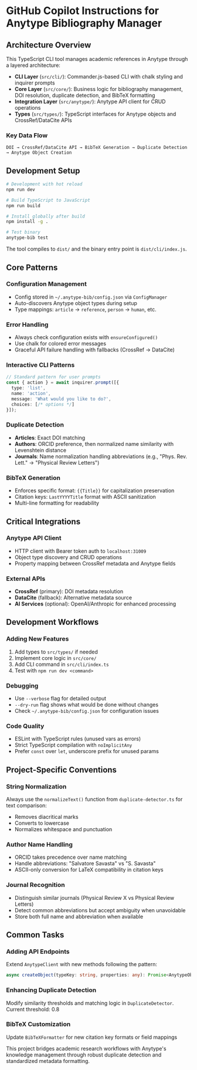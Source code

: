 # GitHub Copilot Instructions for Anytype Bibliography Manager

## Architecture Overview

This TypeScript CLI tool manages academic references in Anytype through a layered architecture:

- **CLI Layer** (`src/cli/`): Commander.js-based CLI with chalk styling and inquirer prompts
- **Core Layer** (`src/core/`): Business logic for bibliography management, DOI resolution, duplicate detection, and BibTeX formatting
- **Integration Layer** (`src/anytype/`): Anytype API client for CRUD operations
- **Types** (`src/types/`): TypeScript interfaces for Anytype objects and CrossRef/DataCite APIs

### Key Data Flow

```
DOI → CrossRef/DataCite API → BibTeX Generation → Duplicate Detection → Anytype Object Creation
```

## Development Setup

```bash
# Development with hot reload
npm run dev

# Build TypeScript to JavaScript 
npm run build

# Install globally after build
npm install -g .

# Test binary
anytype-bib test
```

The tool compiles to `dist/` and the binary entry point is `dist/cli/index.js`.

## Core Patterns

### Configuration Management
- Config stored in `~/.anytype-bib/config.json` via `ConfigManager`
- Auto-discovers Anytype object types during setup
- Type mappings: `article` → `reference`, `person` → `human`, etc.

### Error Handling
- Always check configuration exists with `ensureConfigured()`
- Use chalk for colored error messages
- Graceful API failure handling with fallbacks (CrossRef → DataCite)

### Interactive CLI Patterns
```typescript
// Standard pattern for user prompts
const { action } = await inquirer.prompt([{
  type: 'list',
  name: 'action', 
  message: 'What would you like to do?',
  choices: [/* options */]
}]);
```

### Duplicate Detection
- **Articles**: Exact DOI matching
- **Authors**: ORCID preference, then normalized name similarity with Levenshtein distance
- **Journals**: Name normalization handling abbreviations (e.g., "Phys. Rev. Lett." → "Physical Review Letters")

### BibTeX Generation
- Enforces specific format: `{{Title}}` for capitalization preservation
- Citation keys: `LastYYYYTitle` format with ASCII sanitization
- Multi-line formatting for readability

## Critical Integrations

### Anytype API Client
- HTTP client with Bearer token auth to `localhost:31009`
- Object type discovery and CRUD operations
- Property mapping between CrossRef metadata and Anytype fields

### External APIs
- **CrossRef** (primary): DOI metadata resolution
- **DataCite** (fallback): Alternative metadata source
- **AI Services** (optional): OpenAI/Anthropic for enhanced processing

## Development Workflows

### Adding New Features
1. Add types to `src/types/` if needed
2. Implement core logic in `src/core/`
3. Add CLI command in `src/cli/index.ts`
4. Test with `npm run dev <command>`

### Debugging
- Use `--verbose` flag for detailed output
- `--dry-run` flag shows what would be done without changes
- Check `~/.anytype-bib/config.json` for configuration issues

### Code Quality
- ESLint with TypeScript rules (unused vars as errors)
- Strict TypeScript compilation with `noImplicitAny`
- Prefer `const` over `let`, underscore prefix for unused params

## Project-Specific Conventions

### String Normalization
Always use the `normalizeText()` function from `duplicate-detector.ts` for text comparison:
- Removes diacritical marks
- Converts to lowercase  
- Normalizes whitespace and punctuation

### Author Name Handling
- ORCID takes precedence over name matching
- Handle abbreviations: "Salvatore Savasta" vs "S. Savasta"
- ASCII-only conversion for LaTeX compatibility in citation keys

### Journal Recognition
- Distinguish similar journals (Physical Review X vs Physical Review Letters)
- Detect common abbreviations but accept ambiguity when unavoidable
- Store both full name and abbreviation when available

## Common Tasks

### Adding API Endpoints
Extend `AnytypeClient` with new methods following the pattern:
```typescript
async createObject(typeKey: string, properties: any): Promise<AnytypeObject>
```

### Enhancing Duplicate Detection
Modify similarity thresholds and matching logic in `DuplicateDetector`. Current threshold: 0.8

### BibTeX Customization
Update `BibTeXFormatter` for new citation key formats or field mappings

This project bridges academic research workflows with Anytype's knowledge management through robust duplicate detection and standardized metadata formatting.